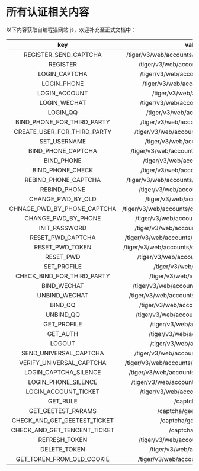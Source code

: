 # 所有认证相关内容

以下内容获取自编程猫网站 js，欢迎补充至正式文档中：

|             key              |                     value                      |
| :--------------------------: | :--------------------------------------------: |
|    REGISTER_SEND_CAPTCHA     | /tiger/v3/web/accounts/captcha/register/phone  |
|           REGISTER           |     /tiger/v3/web/accounts/register/phone      |
|        LOGIN_CAPTCHA         |      /tiger/v3/web/accounts/captcha/login      |
|         LOGIN_PHONE          |       /tiger/v3/web/accounts/phone/login       |
|        LOGIN_ACCOUNT         |          /tiger/v3/web/accounts/login          |
|         LOGIN_WECHAT         |      /tiger/v3/web/accounts/oauth/wechat       |
|           LOGIN_QQ           |        /tiger/v3/web/accounts/oauth/qq         |
|  BIND_PHONE_FOR_THIRD_PARTY  |      /tiger/v3/web/accounts/captcha/oaut       |
| CREATE_USER_FOR_THIRD_PARTY  |    /tiger/v3/web/accounts/oauth/third-party    |
|         SET_USERNAME         |        /tiger/v3/web/accounts/username         |
|      BIND_PHONE_CAPTCHA      |   /tiger/v3/web/accounts/captcha/phone/bind    |
|          BIND_PHONE          |       /tiger/v3/web/accounts/phone/bind        |
|       BIND_PHONE_CHECK       |       /tiger/v3/web/accounts/phone/check       |
|     REBIND_PHONE_CAPTCHA     |  /tiger/v3/web/accounts/captcha/phone/change   |
|         REBIND_PHONE         |      /tiger/v3/web/accounts/phone/change       |
|      CHANGE_PWD_BY_OLD       |        /tiger/v3/web/accounts/password         |
| CHNAGE_PWD_BY_PHONE_CAPTCHA  | /tiger/v3/web/accounts/captcha/password/update |
|     CHANGE_PWD_BY_PHONE      |     /tiger/v3/web/accounts/password/phone      |
|        INIT_PASSWORD         |    /tiger/v3/web/accounts/password/setting     |
|      RESET_PWD_CAPTCHA       | /tiger/v3/web/accounts/captcha/password/reset  |
|       RESET_PWD_TOKEN        | /tiger/v3/web/accounts/captcha/password/check  |
|          RESET_PWD           |     /tiger/v3/web/accounts/password/reset      |
|         SET_PROFILE          |          /tiger/v3/web/accounts/info           |
|  CHECK_BIND_FOR_THIRD_PARTY  |         /tiger/v3/web/accounts/oauths          |
|         BIND_WECHAT          |    /tiger/v3/web/accounts/oauth/wechat/bind    |
|        UNBIND_WECHAT         |   /tiger/v3/web/accounts/oauth/wechat/unbind   |
|           BIND_QQ            |      /tiger/v3/web/accounts/oauth/qq/bind      |
|          UNBIND_QQ           |     /tiger/v3/web/accounts/oauth/qq/unbind     |
|         GET_PROFILE          |         /tiger/v3/web/accounts/profile         |
|           GET_AUTH           |         /tiger/v3/web/accounts/privacy         |
|            LOGOUT            |         /tiger/v3/web/accounts/logout          |
|    SEND_UNIVERSAL_CAPTCHA    |     /tiger/v3/web/accounts/captcha/common      |
|   VERIFY_UNIVERSAL_CAPTCHA   |  /tiger/v3/web/accounts/captcha/common/check   |
|    LOGIN_CAPTCHA_SILENCE     |  /tiger/v3/web/accounts/captcha/login/silence  |
|     LOGIN_PHONE_SILENCE      |   /tiger/v3/web/accounts/phone/login/silence   |
|     LOGIN_ACCOUNT_TICKET     |     /tiger/v3/web/accounts/login/security      |
|           GET_RULE           |                 /captcha/rule                  |
|      GET_GEETEST_PARAMS      |           /captcha/geetest/register            |
| CHECK_AND_GET_GEETEST_TICKET |            /captcha/geetest/verify             |
| CHECK_AND_GET_TENCENT_TICKET |                /captcha/tencent                |
|        REFRESH_TOKEN         |     /tiger/v3/web/accounts/tokens/refresh      |
|         DELETE_TOKEN         |         /tiger/v3/web/accounts/tokens          |
|  GET_TOKEN_FROM_OLD_COOKIE   |     /tiger/v3/web/accounts/tokens/convert      |
